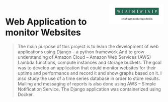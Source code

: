 <img src="images/logo.png" align="right" style="height: 64px"/>

# Web Application to monitor Websites
>The main purpose of this project is to learn the development of web applications using Django – a python framework
And to grow understanding of Amazon Cloud – Amazon Web Services (AWS) Lambda functions, compute instances and storage buckets. 
The goal was to develop an application that could monitor websites for their uptime and performance and record it and show graphs based on it. 
I also study the use of a time series database in order to store results. 
Mailing and messaging of reports is also done using AWS – Simple Notification Service.
The Django application was containerized using Docker.

